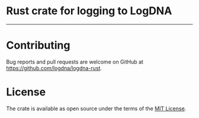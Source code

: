# Rust crate for logging to LogDNA
---


# Contributing

Bug reports and pull requests are welcome on GitHub at
https://github.com/logdna/logdna-rust.

# License

The crate is available as open source under the terms of the [MIT
License](http://opensource.org/licenses/MIT).

